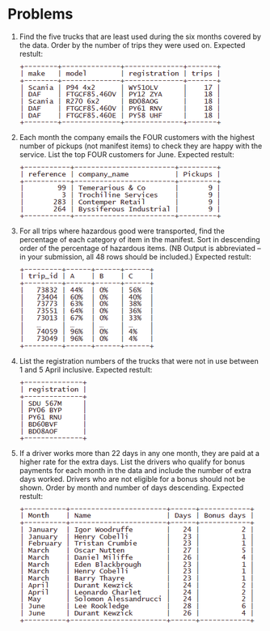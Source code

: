 # Problems

1) Find the five trucks that are least used during the six months covered by the data. Order by the number of trips they were used on.
   Expected restult:
   
   ![plot](../img/problem1.png)
   
2) Each month the company emails the FOUR customers with the highest number of pickups (not manifest items) to check they are happy with the service. List the top FOUR customers for June.
   Expected restult:
   
   ![plot](../img/problem2.png)
   
3) For all trips where hazardous good were transported, find the percentage of each category of item in the manifest. Sort in descending order of the percentage of hazardous items. (NB Output is abbreviated – in your submission, all 48 rows should be included.)
   Expected restult:
   
   ![plot](../img/problem3.png)
   
4) List the registration numbers of the trucks that were not in use between 1 and 5 April inclusive.
   Expected restult:
   
   ![plot](../img/problem4.png)
   
5) If a driver works more than 22 days in any one month, they are paid at a higher rate for the extra days. List the drivers who qualify for bonus payments for each month in the data and include the number of extra days worked. Drivers who are not eligible for a bonus should not be shown. Order by month and number of days descending.
   Expected restult:
   
   ![plot](../img/problem5.png)
